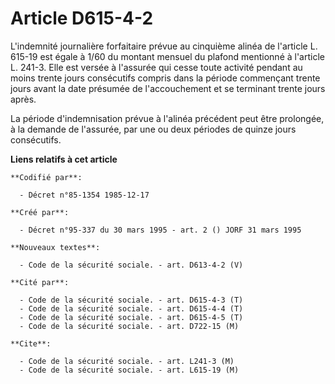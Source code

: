 # Article D615-4-2

L'indemnité journalière forfaitaire prévue au cinquième alinéa de l'article L. 615-19 est égale à 1/60 du montant mensuel du
plafond mentionné à l'article L. 241-3. Elle est versée à l'assurée qui cesse toute activité pendant au moins trente jours
consécutifs compris dans la période commençant trente jours avant la date présumée de l'accouchement et se terminant trente
jours après.

La période d'indemnisation prévue à l'alinéa précédent peut être prolongée, à la demande de l'assurée, par une ou deux
périodes de quinze jours consécutifs.

**Liens relatifs à cet article**

	**Codifié par**:

	  - Décret n°85-1354 1985-12-17

	**Créé par**:

	  - Décret n°95-337 du 30 mars 1995 - art. 2 () JORF 31 mars 1995

	**Nouveaux textes**:

	  - Code de la sécurité sociale. - art. D613-4-2 (V)

	**Cité par**:

	  - Code de la sécurité sociale. - art. D615-4-3 (T)
	  - Code de la sécurité sociale. - art. D615-4-4 (T)
	  - Code de la sécurité sociale. - art. D615-4-5 (T)
	  - Code de la sécurité sociale. - art. D722-15 (M)

	**Cite**:

	  - Code de la sécurité sociale. - art. L241-3 (M)
	  - Code de la sécurité sociale. - art. L615-19 (M)
